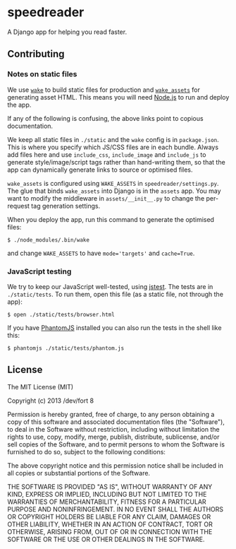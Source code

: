 # speedreader

A Django app for helping you read faster.


## Contributing

### Notes on static files

We use [`wake`](https://github.com/jcoglan/wake) to build static files for
production and [`wake_assets`](https://github.com/jcoglan/wake-assets-python) for
generating asset HTML. This means you will need [Node.js](http://nodejs.org/) to
run and deploy the app.

If any of the following is confusing, the above links point to copious
documentation.

We keep all static files in `./static` and the `wake` config is in
`package.json`. This is where you specify which JS/CSS files are in each bundle.
Always add files here and use `include_css`, `include_image` and `include_js` to
generate style/image/script tags rather than hand-writing them, so that the app
can dynamically generate links to source or optimised files.

`wake_assets` is configured using `WAKE_ASSETS` in `speedreader/settings.py`.
The glue that binds `wake_assets` into Django is in the `assets` app. You may
want to modify the middleware in `assets/__init__.py` to change the per-request
tag generation settings.

When you deploy the app, run this command to generate the optimised files:

```
$ ./node_modules/.bin/wake
```

and change `WAKE_ASSETS` to have `mode='targets'` and `cache=True`.


### JavaScript testing

We try to keep our JavaScript well-tested, using
[jstest](http://jstest.jcoglan.com). The tests are in `./static/tests`. To run
them, open this file (as a static file, not through the app):

```
$ open ./static/tests/browser.html
```

If you have [PhantomJS](http://phantomjs.org/) installed you can also run the
tests in the shell like this:

```
$ phantomjs ./static/tests/phantom.js
```


## License

The MIT License (MIT)

Copyright (c) 2013 /dev/fort 8

Permission is hereby granted, free of charge, to any person obtaining a copy of
this software and associated documentation files (the "Software"), to deal in
the Software without restriction, including without limitation the rights to
use, copy, modify, merge, publish, distribute, sublicense, and/or sell copies of
the Software, and to permit persons to whom the Software is furnished to do so,
subject to the following conditions:

The above copyright notice and this permission notice shall be included in all
copies or substantial portions of the Software.

THE SOFTWARE IS PROVIDED "AS IS", WITHOUT WARRANTY OF ANY KIND, EXPRESS OR
IMPLIED, INCLUDING BUT NOT LIMITED TO THE WARRANTIES OF MERCHANTABILITY, FITNESS
FOR A PARTICULAR PURPOSE AND NONINFRINGEMENT. IN NO EVENT SHALL THE AUTHORS OR
COPYRIGHT HOLDERS BE LIABLE FOR ANY CLAIM, DAMAGES OR OTHER LIABILITY, WHETHER
IN AN ACTION OF CONTRACT, TORT OR OTHERWISE, ARISING FROM, OUT OF OR IN
CONNECTION WITH THE SOFTWARE OR THE USE OR OTHER DEALINGS IN THE SOFTWARE.
